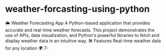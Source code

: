 # weather-forcasting-using-python
🌦 Weather Forecasting App A Python-based application that provides accurate and real-time weather forecasts. This project demonstrates the use of APIs, data visualization, and Python's powerful libraries to fetch and display weather data in an intuitive way.  🛠 Features Real-time weather data for any location 🌍 7-
